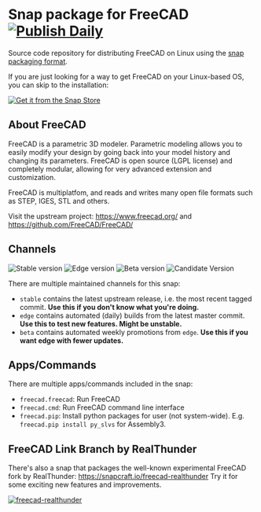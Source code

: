 # Snap package for FreeCAD [![Publish Daily](https://github.com/FreeCAD/FreeCAD-snap/actions/workflows/publish-daily.yml/badge.svg)](https://github.com/FreeCAD/FreeCAD-snap/actions/workflows/publish-daily.yml)

Source code repository for distributing FreeCAD on Linux using the [snap packaging format](https://snapcraft.io/docs).

If you are just looking for a way to get FreeCAD on your Linux-based OS, you can skip to the installation:

[![Get it from the Snap Store](https://snapcraft.io/static/images/badges/en/snap-store-black.svg)](https://snapcraft.io/freecad)

## About FreeCAD

FreeCAD is a parametric 3D modeler. Parametric modeling
allows you to easily modify your design by going back into
your model history and changing its parameters. FreeCAD is
open source (LGPL license) and completely modular, allowing
for very advanced extension and customization.

FreeCAD is multiplatfom, and reads and writes many open
file formats such as STEP, IGES, STL and others.

Visit the upstream project: https://www.freecad.org/ and https://github.com/FreeCAD/FreeCAD/

## Channels

![Stable version](https://img.shields.io/snapcraft/v/freecad/latest/stable?label=stable&color=1c862c) ![Edge version](https://img.shields.io/snapcraft/v/freecad/latest/edge?label=edge&color=gold) ![Beta version](https://img.shields.io/snapcraft/v/freecad/latest/beta?label=beta&color=gold) ![Candidate Version](https://img.shields.io/snapcraft/v/freecad/latest/candidate?label=candidate&color=gold)


There are multiple maintained channels for this snap:

- `stable` contains the latest upstream release, i.e. the most recent tagged commit. **Use this if you don't know what you're doing.**
- `edge` contains automated (daily) builds from the latest master commit. **Use this to test new features. Might be unstable.**
- `beta` contains automated weekly promotions from `edge`. **Use this if you want edge with fewer updates.**

## Apps/Commands

There are multiple apps/commands included in the snap:

- `freecad.freecad`:  Run FreeCAD
- `freecad.cmd`:      Run FreeCAD command line interface
- `freecad.pip`:      Install python packages for user (not system-wide).
                      E.g. `freecad.pip install py_slvs` for Assembly3.

## FreeCAD Link Branch by RealThunder

There's also a snap that packages the well-known experimental FreeCAD fork by RealThunder: https://snapcraft.io/freecad-realthunder
Try it for some exciting new features and improvements.

[![freecad-realthunder](https://snapcraft.io/freecad-realthunder/badge.svg)](https://snapcraft.io/freecad-realthunder)
